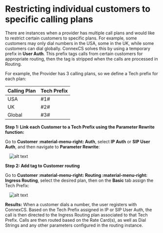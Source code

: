 # Restricting individual customers to specific calling plans 
There are instances when a provider has multiple call plans and would like to restrict certain customers to specific plans. For example, some customers may only dial numbers in the USA, some in the UK, while some customers can dial globally. ConnexCS solves this by using a temporary prefix in **User Auth**. This prefix tags calls from certain customers for appropriate routing, then the tag is stripped when the calls are processed in Routing.

For example, the Provider has 3 calling plans, so we define a Tech prefix for each plan:

|Calling Plan|Tech Prefix|
|---|---|
|USA|\#1#|
|UK|\#2#|
|Global|\#3#|

**Step 1: Link each Customer to a Tech Prefix using the Parameter Rewrite function:**

Go to **Customer :material-menu-right: Auth**, select **IP Auth** or **SIP User Auth**, and then navigate to **Parameter Rewrite**:

&emsp;![alt text][restrictcalling1]


**Step 2: Add tag to Customer routing**

Go to **Customer :material-menu-right: Routing :material-menu-right: Ingress Routing**, select the desired plan, then on the **Basic** tab assign the Tech Prefix:

&emsp;![alt text][restrictcalling2]


**Results:**
When a customer dials a number, the user registers with ConnexCS. Based on the Tech Prefix assigned in IP or SIP User Auth, the call is then directed to the Ingress Routing plan associated to that Tech Prefix. Calls are then routed based on the Rate Card(s), as well as Dial Strings and any other parameters configured in the routing instance. 


[restrictcalling1]: /guides/howto/img/restrictcalling1.png "Tech Prefix in Auth"
[restrictcalling2]: /guides/howto/img/restrictcalling2.png "Tech Prefix in Routing"
